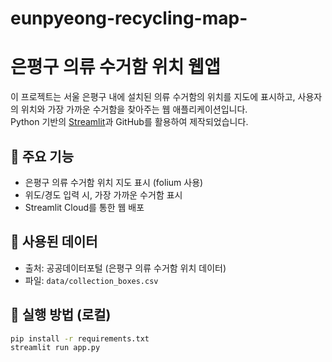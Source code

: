 # eunpyeong-recycling-map-
# 은평구 의류 수거함 위치 웹앱

이 프로젝트는 서울 은평구 내에 설치된 의류 수거함의 위치를 지도에 표시하고, 사용자의 위치와 가장 가까운 수거함을 찾아주는 웹 애플리케이션입니다.  
Python 기반의 [Streamlit](https://streamlit.io/)과 GitHub를 활용하여 제작되었습니다.

## 🧭 주요 기능

- 은평구 의류 수거함 위치 지도 표시 (folium 사용)
- 위도/경도 입력 시, 가장 가까운 수거함 표시
- Streamlit Cloud를 통한 웹 배포

## 📂 사용된 데이터

- 출처: 공공데이터포털 (은평구 의류 수거함 위치 데이터)
- 파일: `data/collection_boxes.csv`

## 🚀 실행 방법 (로컬)

```bash
pip install -r requirements.txt
streamlit run app.py

